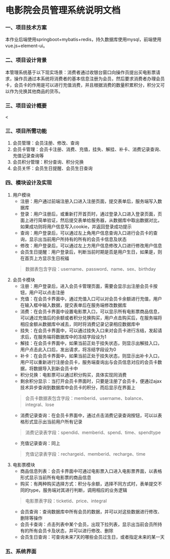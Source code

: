 # 电影院会员管理系统说明文档

### 一、项目技术方案
本作业后端使用springboot+mybatis+redis，持久数据库使用mysql，前端使用vue.js+element-ui。

### 二、项目设计背景
本管理系统基于以下现实场景：消费者通过收银台窗口向操作员提出买电影票请求，操作员通过本系统将消费者的基本信息注册为会员，然后要求消费者办理会员卡，会员卡的作用是可以进行充值消费，并且根据消费的数量积累积分，积分又可以作为兑换其他商品的货币。

### 三、项目设计概要
<
### 三、项目所需功能
1. 会员管理：会员注册、修改、查询
2. 会员卡管理：会员卡注册、消费、充值，挂失、解挂、补卡、消费记录查询、充值记录查询等
3. 会员积分管理：积分查询、积分兑换
4. 会员关怀：会员生日提醒、会员生日查询

### 四、模块设计及实现
1. 用户模块
   * 注册：用户通过前端注册入口进入注册页面，提交表单后，服务端写入数据库
   * 登录：用户注册后，或重新打开首页时，通过登录入口进入登录页面，页面上进行简单验证，然后提交表单给服务器，从数据库中取出数据对比，如果成功则将用户信息写入cookie，并返回登录成功提示
   * 查询：用户登录后，可以通过左上角用户信息查询入口进行会员卡的查询，显示出当前用户所持有的所有的会员卡信息及状态
   * 修改：用户登录后，可以通过左上方用户信息修改入口进行修改用户信息
   * 会员生日提醒：用户登录后，判断当前时期是否是用户生日，如果是，则在首页上方显示生日祝福
   > 数据表包含字段：username、password、name、sex、birthday
2. 会员卡模块
   * 注册：用户登录后，进入会员卡管理页面，需要会显示出注册会员卡按钮，用户可以点击注册
   * 充值：在会员卡界面中，通过充值入口可以对会员卡余额进行充值，用户在输入框中输入数据，提交表单后在服务端修改数据库
   * 消费：在会员卡界面中设置电影票入口，可以显示所有电影票商品信息，可以通过充值后的余额或者积分兑换购买，用户点击购买后，在服务端将相应金额从数据库中减去，同时将消费记录记录相应数据库中
   * 挂失：在会员卡界面中，可以通过挂失入口来对会员卡进行冻结，发起请求后，在服务端将数据库中的冻结字段设为1
   * 解挂：在会员卡界面中，如果当前正处于挂失状态，则显示出解挂入口，用户点击此入口后，发出请求，将冻结字段设为0
   * 补卡：在会员卡界面中，如果当前正处于挂失状态，则显示出补卡入口，用户可以重新进行注册会员卡，服务端查询出与会员信息对应的会员卡数据，将数据导入到新会员卡中
   * 积分兑换：电影票可以通过积分购买，具体实现同消费
   * 剩余积分显示：当打开会员卡界面时，只要是注册了会员卡，便通过ajax技术异步查询到数据库中会员卡的积分，而后显示在界面上
   > 会员卡数据表包含字段：memberid、username、balance、integral、lose 
   * 消费记录查询：在会员卡界面中，通过点击消费记录查询按钮，可以以表格形式显示出当前用户所有记录
   > 消费记录表字段：spendid、memberid、spend、time、spendtype
   * 充值记录查询：同上
   > 充值记录表字段：rechargeid、memberid、recharge、time
3. 电影票模块
   * 商品信息列表：会员卡界面中可通过电影票入口进入电影票界面，以表格形式显示当前所有电影票的商品信息
   * 购买：有两种购买选择方式：积分与余额，选择不同方式时，表单提交不同的type，服务端对其进行判断，调用相应的业务逻辑
   > 电影票表字段：ticketid、price、integral
   * 会员查询：查询数据库中所有会员的数据，并可以对这些数据进行修改、删除等操作
   * 会员卡查询：点击列表中某个会员，出现下拉列表，显示出当前会员所持有的所有会员卡及状态，并可以进行修改、删除
   * 会员生日查询：可查询未来7天的哪些会员过生日，或者指定未来的某一天
### 五、系统界面
                                                                                   
                                                                                                                                 